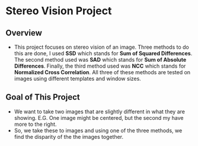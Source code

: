 # Stereo Vision Project

## Overview
* This project focuses on stereo vision of an image. Three methods to do this are done, I used **SSD** which stands for **Sum of Squared Differences**. The second method used was **SAD** which stands for **Sum of Absolute Differences**. Finally, the third method used was **NCC** which stands for **Normalized Cross Correlation**. All three of these methods are tested on images using different templates and window sizes. 

## Goal of This Project
* We want to take two images that are slightly different in what they are showing. E.G. One image might be centered, but the second my have more to the right.
* So, we take these to images and using one of the three methods, we find the disparity of the the images together.